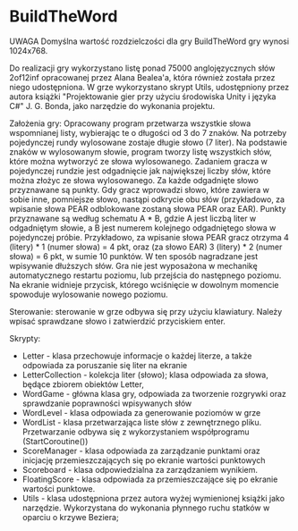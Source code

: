 # BuildTheWord
UWAGA 
Domyślna wartość rozdzielczości dla gry BuildTheWord gry wynosi 1024x768. 

Do realizacji gry wykorzystano listę ponad 75000 anglojęzycznych słów 2of12inf opracowanej przez Alana Bealea'a, która również została przez niego udostępniona.
W grze wykorzystano skrypt Utils, udostępniony przez autora książki "Projektowanie gier przy użyciu środowiska Unity i języka C#" J. G. Bonda, jako narzędzie do wykonania projektu.

Założenia gry: Opracowany program przetwarza wszystkie słowa wspomnianej listy, wybierając te o długości od 3 do 7 znaków. Na potrzeby pojedynczej rundy wylosowane zostaje długie słowo (7 liter). Na podstawie znaków w wylosowanym słowie, program tworzy listę wszystkich słów, które można wytworzyć ze słowa wylosowanego. Zadaniem gracza w pojedynczej rundzie jest odgadnięcie jak największej liczby słów, które można złożyc ze słowa wylosowanego. Za każde odgadnięte słowo przyznawane są punkty. Gdy gracz wprowadzi słowo, które zawiera w sobie inne, pomniejsze słowo, nastąpi odkrycie obu słów (przykładowo, za wpisanie słowa PEAR odblokowane zostaną słowa PEAR oraz EAR). Punkty przyznawane są według schematu A * B, gdzie A jest
liczbą liter w odgadniętym słowie, a B jest numerem kolejnego odgadniętego słowa w pojedynczej próbie. Przykładowo, za wpisanie słowa PEAR gracz otrzyma 4 (litery) * 1 (numer słowa) = 4 pkt, oraz (za słowo EAR) 3 (litery) * 2 (numer słowa) = 6 pkt, w sumie 10 punktów. W ten sposób nagradzane jest wpisywanie dłuższych słów. Gra nie jest wyposażona w mechanikę automatycznego restartu poziomu, lub przejścia do następnego poziomu. Na ekranie widnieje przycisk, którego wciśnięcie w dowolnym momencie spowoduje wylosowanie nowego poziomu.

Sterowanie: sterowanie w grze odbywa się przy użyciu klawiatury. Należy wpisać sprawdzane słowo i zatwierdzić przyciskiem enter.

Skrypty:
- Letter - klasa przechowuje informacje o każdej literze, a także odpowiada za poruszanie się liter na ekranie
- LetterCollection - kolekcja liter (słowo); klasa odpowiada za słowa, będące zbiorem obiektów Letter,
- WordGame - główna klasa gry, odpowiada za tworzenie rozgrywki oraz sprawdzanie poprawności wpisywanych słów
- WordLevel - klasa odpowiada za generowanie poziomów w grze
- WordList - klasa przetwarzająca liste słów z zewnętrznego pliku. Przetwarzanie odbywa się z wykorzystaniem współprogramu (StartCoroutine())
- ScoreManager - klasa odpowiada za zarządzanie punktami oraz inicjację przemieszczających się po ekranie wartości punktowych
- Scoreboard - klasa odpowiedzialna za zarządzaniem wynikiem.
- FloatingScore - klasa odpowiada za przemieszczające się po ekranie wartości punktowe.
- Utils - klasa udostępniona przez autora wyżej wymienionej książki jako narzędzie. Wykorzystana do wykonania płynnego ruchu statków w oparciu o krzywe Beziera;
